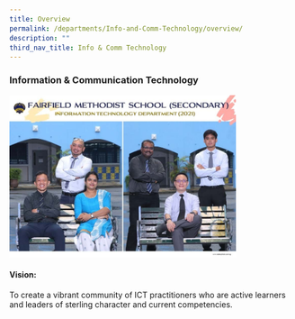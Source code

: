 ```yaml
---
title: Overview
permalink: /departments/Info-and-Comm-Technology/overview/
description: ""
third_nav_title: Info & Comm Technology
---
```

### Information & Communication Technology

<img src="/images/dpm7.png" style="width:80%">

#### Vision:

To create a vibrant community of ICT practitioners who are active learners and leaders of sterling character and current competencies.